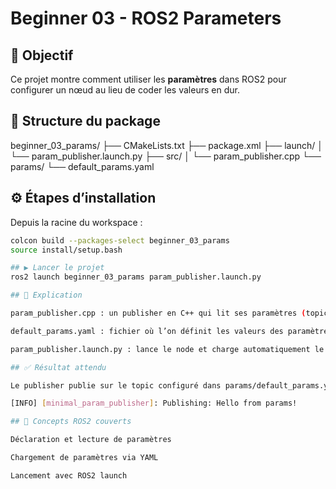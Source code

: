 # Beginner 03 - ROS2 Parameters

## 🎯 Objectif
Ce projet montre comment utiliser les **paramètres** dans ROS2 pour configurer un nœud au lieu de coder les valeurs en dur.

## 📂 Structure du package
beginner_03_params/
├── CMakeLists.txt
├── package.xml
├── launch/
│ └── param_publisher.launch.py
├── src/
│ └── param_publisher.cpp
└── params/
└── default_params.yaml


## ⚙️ Étapes d’installation
Depuis la racine du workspace :
```bash
colcon build --packages-select beginner_03_params
source install/setup.bash

## ▶️ Lancer le projet
ros2 launch beginner_03_params param_publisher.launch.py

## 📝 Explication

param_publisher.cpp : un publisher en C++ qui lit ses paramètres (topic_name, publish_rate, message_content) depuis un fichier YAML.

default_params.yaml : fichier où l’on définit les valeurs des paramètres.

param_publisher.launch.py : lance le node et charge automatiquement le fichier de paramètres.

## ✅ Résultat attendu

Le publisher publie sur le topic configuré dans params/default_params.yaml :

[INFO] [minimal_param_publisher]: Publishing: Hello from params!

## 🔗 Concepts ROS2 couverts

Déclaration et lecture de paramètres

Chargement de paramètres via YAML

Lancement avec ROS2 launch

